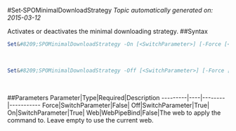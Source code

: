 #Set&#8209;SPOMinimalDownloadStrategy
*Topic automatically generated on: 2015-03-12*

Activates or deactivates the minimal downloading strategy.
##Syntax
```powershell
Set&#8209;SPOMinimalDownloadStrategy -On [<SwitchParameter>] [-Force [<SwitchParameter>]] [-Web [<WebPipeBind>]]
```
&nbsp;

```powershell
Set&#8209;SPOMinimalDownloadStrategy -Off [<SwitchParameter>] [-Force [<SwitchParameter>]] [-Web [<WebPipeBind>]]
```
&nbsp;

##Parameters
Parameter|Type|Required|Description
---------|----|--------|-----------
Force|SwitchParameter|False|
Off|SwitchParameter|True|
On|SwitchParameter|True|
Web|WebPipeBind|False|The web to apply the command to. Leave empty to use the current web.
